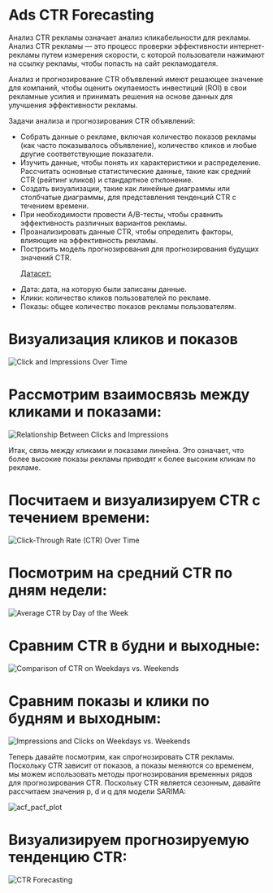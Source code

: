 # Ads CTR Forecasting
Анализ CTR рекламы означает анализ кликабельности для рекламы. Анализ CTR рекламы — это процесс проверки эффективности интернет-рекламы путем измерения скорости, с которой пользователи нажимают на ссылку рекламы, чтобы попасть на сайт рекламодателя.<p>
Анализ и прогнозирование CTR объявлений имеют решающее значение для компаний, чтобы оценить окупаемость инвестиций (ROI) в свои рекламные усилия и принимать решения на основе данных для улучшения эффективности рекламы.<p>
Задачи анализа и прогнозирования CTR объявлений:
- Собрать данные о рекламе, включая количество показов рекламы (как часто показывалось объявление), количество кликов и любые другие соответствующие показатели.
- Изучить данные, чтобы понять их характеристики и распределение. Рассчитать основные статистические данные, такие как средний CTR (рейтинг кликов) и стандартное отклонение.
- Создать визуализации, такие как линейные диаграммы или столбчатые диаграммы, для представления тенденций CTR с течением времени.
- При необходимости провести A/B-тесты, чтобы сравнить эффективность различных вариантов рекламы.
- Проанализировать данные CTR, чтобы определить факторы, влияющие на эффективность рекламы.
- Построить модель прогнозирования для прогнозирования будущих значений CTR.<p>
  [Датасет:](https://github.com/Mamaeva-Bariyat/Ads-CTR-Forecasting/blob/main/ctr.csv)
-  Дата: дата, на которую были записаны данные.
- Клики: количество кликов пользователей по рекламе.
- Показы: общее количество показов рекламы пользователям.
# Визуализация кликов и показов
![Click and Impressions Over Time](https://github.com/Mamaeva-Bariyat/Ads-CTR-Forecasting/blob/main/Images/Clicks%20and%20Impressions%20Over%20Time.png)
# Pассмотрим взаимосвязь между кликами и показами:
![Relationship Between Clicks and Impressions](https://github.com/Mamaeva-Bariyat/Ads-CTR-Forecasting/blob/main/Images/Relationship%20Between%20Clicks%20and%20Impressions.png)<p>
Итак, связь между кликами и показами линейна. Это означает, что более высокие показы рекламы приводят к более высоким кликам по рекламе. <p>
# Посчитаем и визуализируем CTR с течением времени:
![Click-Through Rate (CTR) Over Time](https://github.com/Mamaeva-Bariyat/Ads-CTR-Forecasting/blob/main/Images/Click-Through%20Rate%20(CTR)%20Over%20Time.png)
# Посмотрим на средний CTR по дням недели:
![Average CTR by Day of the Week](https://github.com/Mamaeva-Bariyat/Ads-CTR-Forecasting/blob/main/Images/Average%20CTR%20by%20Day%20of%20the%20Week.png)
# Сравним CTR в будни и выходные:
![Comparison of CTR on Weekdays vs. Weekends](https://github.com/Mamaeva-Bariyat/Ads-CTR-Forecasting/blob/main/Images/Comparison%20of%20CTR%20on%20Weekdays%20vs.%20Weekends.png)
# Cравним показы и клики по будням и выходным:
![Impressions and Clicks on Weekdays vs. Weekends](https://github.com/Mamaeva-Bariyat/Ads-CTR-Forecasting/blob/main/Images/Impressions%20and%20Clicks%20on%20Weekdays%20vs.%20Weekends.png)<p>
Теперь давайте посмотрим, как спрогнозировать CTR рекламы. Поскольку CTR зависит от показов, а показы меняются со временем, мы можем использовать методы прогнозирования временных рядов для прогнозирования CTR. Поскольку CTR является сезонным, давайте рассчитаем значения p, d и q для модели SARIMA:<p>
![acf_pacf_plot](https://github.com/Mamaeva-Bariyat/Ads-CTR-Forecasting/blob/main/Images/acf_pacf_plot.png)
# Bизуализируем прогнозируемую тенденцию CTR:
![CTR Forecasting](https://github.com/Mamaeva-Bariyat/Ads-CTR-Forecasting/blob/main/Images/CTR%20Forecasting.png)






